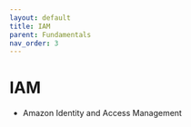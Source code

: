 ```yaml
---
layout: default
title: IAM
parent: Fundamentals
nav_order: 3
---
```


# IAM

- Amazon Identity and Access Management
